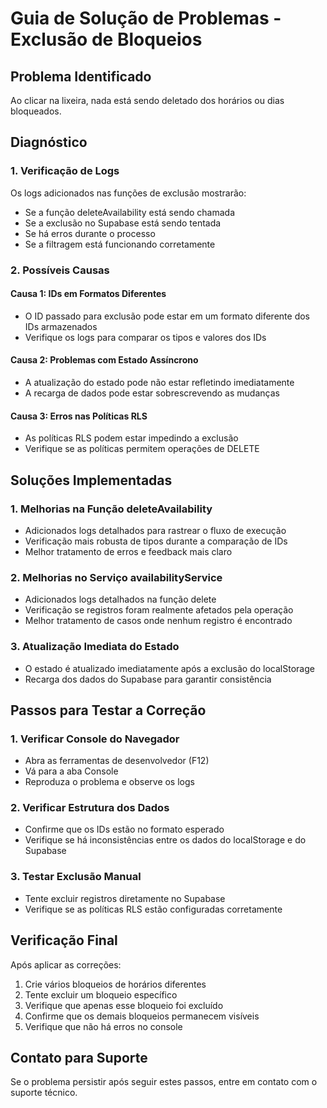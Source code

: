 # Guia de Solução de Problemas - Exclusão de Bloqueios

## Problema Identificado
Ao clicar na lixeira, nada está sendo deletado dos horários ou dias bloqueados.

## Diagnóstico

### 1. Verificação de Logs
Os logs adicionados nas funções de exclusão mostrarão:
- Se a função deleteAvailability está sendo chamada
- Se a exclusão no Supabase está sendo tentada
- Se há erros durante o processo
- Se a filtragem está funcionando corretamente

### 2. Possíveis Causas

#### Causa 1: IDs em Formatos Diferentes
- O ID passado para exclusão pode estar em um formato diferente dos IDs armazenados
- Verifique os logs para comparar os tipos e valores dos IDs

#### Causa 2: Problemas com Estado Assíncrono
- A atualização do estado pode não estar refletindo imediatamente
- A recarga de dados pode estar sobrescrevendo as mudanças

#### Causa 3: Erros nas Políticas RLS
- As políticas RLS podem estar impedindo a exclusão
- Verifique se as políticas permitem operações de DELETE

## Soluções Implementadas

### 1. Melhorias na Função deleteAvailability
- Adicionados logs detalhados para rastrear o fluxo de execução
- Verificação mais robusta de tipos durante a comparação de IDs
- Melhor tratamento de erros e feedback mais claro

### 2. Melhorias no Serviço availabilityService
- Adicionados logs detalhados na função delete
- Verificação se registros foram realmente afetados pela operação
- Melhor tratamento de casos onde nenhum registro é encontrado

### 3. Atualização Imediata do Estado
- O estado é atualizado imediatamente após a exclusão do localStorage
- Recarga dos dados do Supabase para garantir consistência

## Passos para Testar a Correção

### 1. Verificar Console do Navegador
- Abra as ferramentas de desenvolvedor (F12)
- Vá para a aba Console
- Reproduza o problema e observe os logs

### 2. Verificar Estrutura dos Dados
- Confirme que os IDs estão no formato esperado
- Verifique se há inconsistências entre os dados do localStorage e do Supabase

### 3. Testar Exclusão Manual
- Tente excluir registros diretamente no Supabase
- Verifique se as políticas RLS estão configuradas corretamente

## Verificação Final
Após aplicar as correções:
1. Crie vários bloqueios de horários diferentes
2. Tente excluir um bloqueio específico
3. Verifique que apenas esse bloqueio foi excluído
4. Confirme que os demais bloqueios permanecem visíveis
5. Verifique que não há erros no console

## Contato para Suporte
Se o problema persistir após seguir estes passos, entre em contato com o suporte técnico.